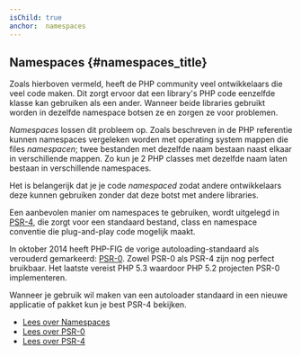 ```yaml
---
isChild: true
anchor:  namespaces
---
```


## Namespaces {#namespaces_title}

Zoals hierboven vermeld, heeft de PHP community veel ontwikkelaars die veel code maken. 
Dit zorgt ervoor dat een library's PHP code eenzelfde klasse kan gebruiken als een ander.
Wanneer beide libraries gebruikt worden in dezelfde namespace botsen ze en zorgen ze voor problemen.

_Namespaces_ lossen dit probleem op. Zoals beschreven in de PHP referentie kunnen namespaces vergeleken worden met operating system mappen die files _namespacen_; twee bestanden met dezelfde naam bestaan naast elkaar in verschillende mappen.
Zo kun je 2 PHP classes met dezelfde naam laten bestaan in verschillende namespaces.

Het is belangerijk dat je je code _namespaced_ zodat andere ontwikkelaars deze kunnen gebruiken zonder dat deze botst met andere libraries.

Een aanbevolen manier om namespaces te gebruiken, wordt uitgelegd in [PSR-4][psr4], die zorgt voor een standaard bestand, class en namespace conventie die plug-and-play code mogelijk maakt.

In oktober 2014 heeft PHP-FIG de vorige autoloading-standaard als verouderd gemarkeerd: [PSR-0][psr0].
Zowel PSR-0 als PSR-4 zijn nog perfect bruikbaar. Het laatste vereist PHP 5.3 waardoor PHP 5.2 projecten PSR-0 implementeren.

Wanneer je gebruik wil maken van een autoloader standaard in een nieuwe applicatie of pakket kun je best PSR-4 bekijken.

* [Lees over Namespaces][namespaces]
* [Lees over PSR-0][psr0]
* [Lees over PSR-4][psr4]


[namespaces]: https://secure.php.net/language.namespaces
[psr0]: https://www.php-fig.org/psr/psr-0/
[psr4]: https://www.php-fig.org/psr/psr-4/
